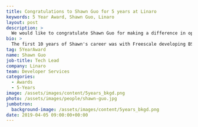 ```yaml
---
title: Congratulations to Shawn Guo for 5 years at Linaro
keywords: 5 Year Award, Shawn Guo, Linaro
layout: post
description: >
  We would like to congratulate Shawn Guo for making a difference in open source at Linaro for 5 years.
bio: >
  The first 10 years of Shawn's career was with Freescale developing BSP for i.MX application processors. Since 2009, he started working with kernel community to upstream i.MX28 and i.MX6 support. He is currently the primary upstream kernel maintainer of i.MX platform.
tag: 5YearAward
name: Shawn Guo
job-title: Tech Lead
company: Linaro
team: Developer Services
categories:
  - Awards
  - 5-Years
image: /assets/images/content/5years_bkgd.png
photo: /assets/images/people/shawn-guo.jpg
jumbotron:
  background-image: /assets/images/content/5years_bkgd.png
date: 2019-04-05 09:00:00+00:00
---
```

